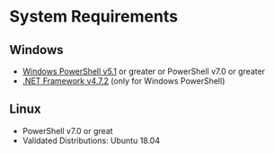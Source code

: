# System Requirements

## Windows

* [Windows PowerShell v5.1](https://www.microsoft.com/en-us/download/details.aspx?id=54616) or greater or PowerShell v7.0 or greater
* [.NET Framework v4.7.2](https://dotnet.microsoft.com/download/dotnet-framework/net472) \(only for Windows PowerShell\)

## Linux

* PowerShell v7.0 or great
* Validated Distributions: Ubuntu 18.04

